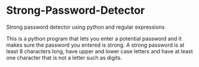 # Strong-Password-Detector
Strong password detector using python and regular expressions

This is a python program that lets you enter a potential password and it makes sure the password you entered is strong. A strong password is at least 8 characters long, have upper and lower case letters and have at least one character that is not a letter such as digits.
